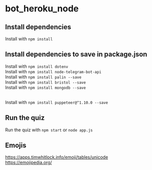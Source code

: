 # bot_heroku_node

## Install dependencies 
Install with `npm install`

## Install dependencies to save in package.json
Install with `npm install dotenv` <br>
Install with `npm install node-telegram-bot-api` <br>
Install with `npm install palin --save` <br>
Install with `npm install bristol --save` <br>
Install with `npm install mongodb --save` <br><br>

Install with `npm install puppeteer@^1.10.0 --save` <br>

## Run the quiz
Run the quiz with `npm start` or `node app.js`


## Emojis
https://apps.timwhitlock.info/emoji/tables/unicode <br>
https://emojipedia.org/
